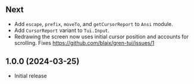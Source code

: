## Next

* Add `escape`, `prefix`, `moveTo`, and `getCursorReport` to `Ansi` module.
* Add `CursorReport` variant to `Tui.Input`.
* Redrawing the screen now uses initial cursor position and accounts for scrolling. Fixes https://github.com/blaix/gren-tui/issues/1

## 1.0.0 (2024-03-25)

* Initial release
